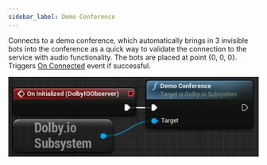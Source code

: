 ```yaml
---
sidebar_label: Demo Conference
---
```

Connects to a demo conference, which automatically brings in 3 invisible bots into the conference as a quick way to validate the connection to the service with audio functionality. The bots are placed at point {0, 0, 0}. Triggers [On Connected](../Events/on-connected) event if successful.

![Sample](../../../static/img/demo_conference.PNG)